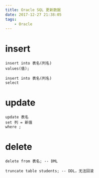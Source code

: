 ```yaml
---
title: Oracle SQL 更新数据
date: 2017-12-27 21:38:05
tags:
    - Oracle
---
```


# insert

```
insert into 表名(列名)
values(值);
```

```
insert into 表名(列名)
select 
```

# update

```
update 表名
set 列 = 新值
where ;
```

# delete

```
delete from 表名; -- DML
```

```
truncate table students; -- DDL，无法回滚
```

